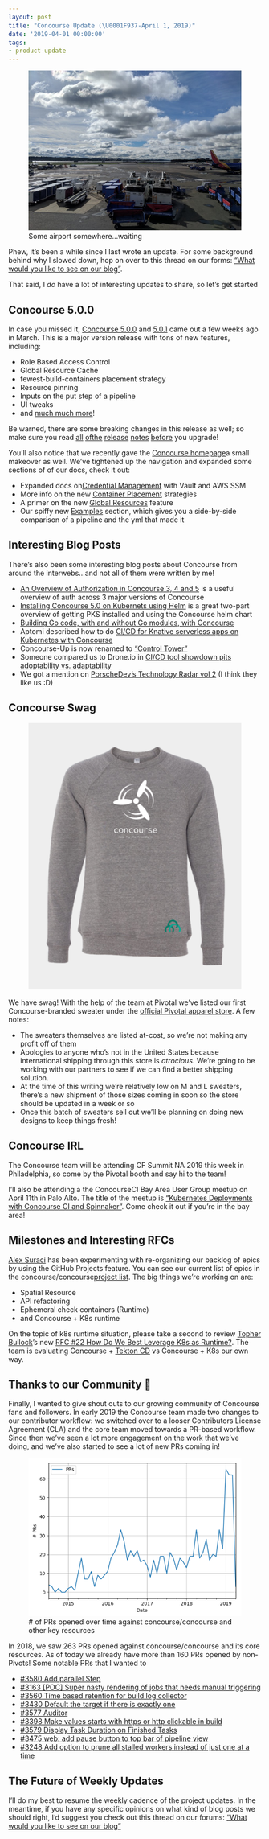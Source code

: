 ```yaml
---
layout: post
title: "Concourse Update (\U0001F937-April 1, 2019)"
date: '2019-04-01 00:00:00'
tags:
- product-update
---
```


<figure class="kg-card kg-image-card kg-card-hascaption"><img src="assets/images/downloaded_images/Concourse-Update-----April-1--2019-/1-Z49uzJr_wqYlpCGLBpnoXQ.jpeg" class="kg-image" alt loading="lazy"><figcaption>Some airport somewhere…waiting</figcaption></figure>

Phew, it’s been a while since I last wrote an update. For some background behind why I slowed down, hop on over to this thread on our forms: [“What would you like to see on our blog”](https://discuss.concourse-ci.org/t/what-kind-of-topics-would-you-like-to-see-on-our-blog/1222/8).

That said, I _do_ have a lot of interesting updates to share, so let’s get started

## Concourse 5.0.0

In case you missed it, [Concourse 5.0.0](https://concourse-ci.org/download.html#v500) and [5.0.1](https://concourse-ci.org/download.html#v501) came out a few weeks ago in March. This is a major version release with tons of new features, including:

- Role Based Access Control
- Global Resource Cache
- fewest-build-containers placement strategy
- Resource pinning
- Inputs on the put step of a pipeline
- UI tweaks
- and [much much more](https://concourse-ci.org/download.html#v500)!

Be warned, there are some breaking changes in this release as well; so make sure you read [all](https://concourse-ci.org/download.html#v500-note-1) [of](https://concourse-ci.org/download.html#v500-note-2)[the](https://concourse-ci.org/download.html#v500-note-3) [release](https://concourse-ci.org/download.html#v500-note-4) [notes](https://concourse-ci.org/download.html#v500-note-5) [before](https://concourse-ci.org/download.html#v500-note-6) you upgrade!

You’ll also notice that we recently gave the [Concourse homepage](https://concourse-ci.org/)a small makeover as well. We’ve tightened up the navigation and expanded some sections of of our docs, check it out:

- Expanded docs on[Credential Management](https://concourse-ci.org/creds.html) with Vault and AWS SSM
- More info on the new [Container Placement](https://concourse-ci.org/container-placement.html) strategies
- A primer on the new [Global Resources](https://concourse-ci.org/global-resources.html) feature
- Our spiffy new [Examples](https://concourse-ci.org/learning.html#examples) section, which gives you a side-by-side comparison of a pipeline and the yml that made it

## **Interesting Blog&nbsp;Posts**

There’s also been some interesting blog posts about Concourse from around the interwebs…and not all of them were written by me!

- [An Overview of Authorization in Concourse 3, 4 and 5](https://medium.com/concourse-ci/an-overview-of-authorization-in-concourse-3-4-and-5-7128cca36194) is a useful overview of auth across 3 major versions of Concourse
- [Installing Concourse 5.0 on Kubernets using Helm](https://medium.com/concourse-ci/installing-concourse-5-0-on-pivotal-container-service-using-helm-9f20e4e1b8bf) is a great two-part overview of getting PKS installed and using the Concourse helm chart
- [Building Go code, with and without Go modules, with Concourse](https://www.orsolabs.com/post/building-go-code-with-concourse/)
- Aptomi described how to do [CI/CD for Knative serverless apps on Kubernetes with Concourse](https://medium.com/aptomi/ci-cd-for-knative-serverless-apps-on-kubernetes-with-concourse-54bafef51767)
- Concourse-Up is now renamed to [“Control Tower”](http://www.engineerbetter.com/blog/concourse-up-renamed-to-control-tower/)
- Someone compared us to Drone.io in [CI/CD tool showdown pits adoptability vs. adaptability](https://searchsoftwarequality.techtarget.com/tip/CI-CD-tool-showdown-pits-adoptability-vs-adaptability)
- We got a mention on [PorscheDev’s Technology Radar vol 2](https://medium.com/porschedev/technology-radar-vol-2-4833fb31e2fd) (I think they like us&nbsp;:D)

## Concourse Swag
<figure class="kg-card kg-image-card"><img src="assets/images/downloaded_images/Concourse-Update-----April-1--2019-/1-7Ox9ZUESMtTgP-wCg5gaww.png" class="kg-image" alt loading="lazy"></figure>

We have swag! With the help of the team at Pivotal we’ve listed our first Concourse-branded sweater under the [official Pivotal apparel store](https://store.pivotal.io/collections/all-products/products/pivotal-unisex-crewneck-sweatshirt). A few notes:

- The sweaters themselves are listed at-cost, so we’re not making any profit off of them
- Apologies to anyone who’s not in the United States because international shipping through this store is _atrocious_. We’re going to be working with our partners to see if we can find a better shipping solution.
- At the time of this writing we’re relatively low on M and L sweaters, there’s a new shipment of those sizes coming in soon so the store should be updated in a week or so
- Once this batch of sweaters sell out we’ll be planning on doing new designs to keep things fresh!

## Concourse IRL

The Concourse team will be attending CF Summit NA 2019 this week in Philadelphia, so come by the Pivotal booth and say hi to the team!

I’ll also be attending a the ConcourseCI Bay Area User Group meetup on April 11th in Palo Alto. The title of the meetup is [“Kubernetes Deployments with Concourse CI and Spinnaker”](https://www.meetup.com/concourse/events/259904171/). Come check it out if you’re in the bay area!

## Milestones and Interesting RFCs

[Alex Suraci](https://medium.com/u/263a63b2f209) has been experimenting with re-organizing our backlog of epics by using the GitHub Projects feature. You can see our current list of epics in the concourse/concourse[project list](https://github.com/concourse/concourse/projects). The big things we’re working on are:

- Spatial Resource
- API refactoring
- Ephemeral check containers (Runtime)
- and Concourse + K8s runtime

On the topic of k8s runtime situation, please take a second to review [Topher Bullock](https://medium.com/u/58876cdc2180)’s new [RFC #22 How Do We Best Leverage K8s as Runtime?](https://github.com/topherbullock/rfcs/blob/e4a80f902bc835b2d528a7550b427bfa83a5660d/008-k8s-runtime/proposal.md). The team is evaluating Concourse + [Tekton CD](https://github.com/tektoncd/pipeline) vs Concourse + K8s our own way.

## Thanks to our Community 🙏

Finally, I wanted to give shout outs to our growing community of Concourse fans and followers. In early 2019 the Concourse team made two changes to our contributor workflow: we switched over to a looser Contributors License Agreement (CLA) and the core team moved towards a PR-based workflow. Since then we’ve seen a lot more engagement on the work that we’ve doing, and we’ve also started to see a lot of new PRs coming in!

<figure class="kg-card kg-image-card kg-card-hascaption"><img src="assets/images/downloaded_images/Concourse-Update-----April-1--2019-/1-mPK8DgHmIv36A0Z6pNebjg.png" class="kg-image" alt loading="lazy"><figcaption># of PRs opened over time against concourse/concourse and other key resources</figcaption></figure>

In 2018, we saw 263 PRs opened against concourse/concourse and its core resources. As of today we already have more than 160 PRs opened by non-Pivots! Some notable PRs that I wanted to

- [#3580 Add parallel Step](https://github.com/concourse/concourse/pull/3580)
- [#3163 [POC] Super nasty rendering of jobs that needs manual triggering](https://github.com/concourse/concourse/pull/3163)
- [#3560 Time based retention for build log collector](https://github.com/concourse/concourse/pull/3560)
- [#3430 Default the target if there is exactly one](https://github.com/concourse/concourse/pull/3430)
- [#3577 Auditor](https://github.com/concourse/concourse/pull/3577)
- [#3398 Make values starts with https or http clickable in build](https://github.com/concourse/concourse/pull/3398)
- [#3579 Display Task Duration on Finished Tasks](https://github.com/concourse/concourse/pull/3579)
- [#3475 web: add pause button to top bar of pipeline view](https://github.com/concourse/concourse/pull/3475)
- [#3248 Add option to prune all stalled workers instead of just one at a time](https://github.com/concourse/concourse/pull/3248)

## The Future of Weekly&nbsp;Updates

I’ll do my best to resume the weekly cadence of the project updates. In the meantime, if you have any specific opinions on what kind of blog posts we should right, I’d suggest you check out this thread on our forums: [“What would you like to see on our blog”](https://discuss.concourse-ci.org/t/what-kind-of-topics-would-you-like-to-see-on-our-blog/1222/8)

